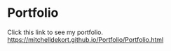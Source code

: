 # Portfolio

Click this link to see my portfolio.
https://mitchelldekort.github.io/Portfolio/Portfolio.html
